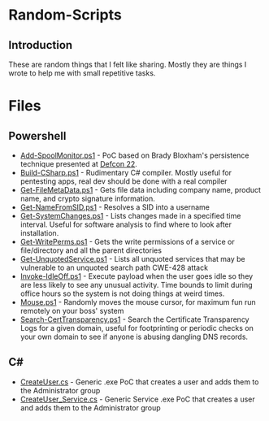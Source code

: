 # Random-Scripts
## Introduction
These are random things that I felt like sharing.  Mostly they are things I wrote to help me with small repetitive tasks.

# Files
## Powershell
* [Add-SpoolMonitor.ps1](Add-SpoolMonitor.ps1) - PoC based on Brady Bloxham's persistence technique presented at [Defcon 22](https://www.youtube.com/watch?v=dq2Hv7J9fvk).
* [Build-CSharp.ps1](Build-CSharp.ps1) - Rudimentary C# compiler.  Mostly useful for pentesting apps, real dev should be done with a real compiler
* [Get-FileMetaData.ps1](Get-FileMetaData.ps1) - Gets file data including company name, product name, and crypto signature information.
* [Get-NameFromSID.ps1](Get-NameFromSID.ps1) - Resolves a SID into a username
* [Get-SystemChanges.ps1](Get-SystemChanges.ps1) - Lists changes made in a specified time interval.  Useful for software analysis to find where to look after installation.
* [Get-WritePerms.ps1](Get-WritePerms.ps1) - Gets the write permissions of a service or file/directory and all the parent directories
* [Get-UnquotedService.ps1](Get-UnquotedService.ps1) - Lists all unquoted services that may be vulnerable to an unquoted search path CWE-428 attack
* [Invoke-IdleOff.ps1](Invoke-IdleOff.ps1) - Execute payload when the user goes idle so they are less likely to see any unusual activity.  Time bounds to limit during office hours so the system is not doing things at weird times.
* [Mouse.ps1](Mouse.ps1) - Randomly moves the mouse cursor, for maximum fun run remotely on your boss' system
* [Search-CertTransparency.ps1](Search-CertTransparency.ps1) - Search the Certificate Transparency Logs for a given domain, useful for footprinting or periodic checks on your own domain to see if anyone is abusing dangling DNS records.


## C#
* [CreateUser.cs](CreateUser.cs) - Generic .exe PoC that creates a user and adds them to the Administrator group
* [CreateUser_Service.cs](CreateUser_Service.cs) - Generic Service .exe PoC that creates a user and adds them to the Administrator group
